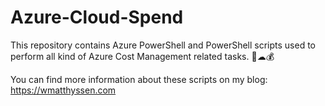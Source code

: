# Azure-Cloud-Spend

This repository contains Azure PowerShell and PowerShell scripts used to perform all kind of Azure Cost Management related tasks. 🚀☁💰

You can find more information about these scripts on my blog: https://wmatthyssen.com
